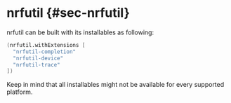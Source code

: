 # nrfutil {#sec-nrfutil}

nrfutil can be built with its installables as following:

```nix
(nrfutil.withExtensions [
  "nrfutil-completion"
  "nrfutil-device"
  "nrfutil-trace"
])
```

Keep in mind that all installables might not be available for every supported platform.
